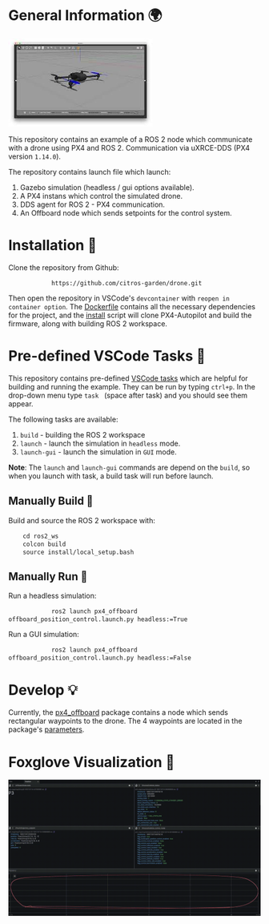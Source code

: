 # General Information 🌍

![](img/drone.jpeg)

This repository contains an example of a ROS 2 node which communicate with a drone using PX4 and ROS 2.
Communication via uXRCE-DDS (PX4 version `1.14.0`).

The repository contains launch file which launch:
1. Gazebo simulation (headless / gui options available).
2. A PX4 instans which control the simulated drone.
3. DDS agent for ROS 2 - PX4 communication.
4. An Offboard node which sends setpoints for the control system.

# Installation 🛫

Clone the repository from Github:

                https://github.com/citros-garden/drone.git

Then open the repository in VSCode's `devcontainer` with `reopen in container option`.
The [Dockerfile](.devcontainer/Dockerfile) contains all the necessary dependencies for the project, and the 
[install](.devcontainer/install.sh) script will clone PX4-Autopilot and build the firmware, along with building ROS 2 workspace.

# Pre-defined VSCode Tasks 📝

This repository contains pre-defined [VSCode tasks](.vscode/tasks.json) which are helpful for building and running the example.
They can be run by typing `ctrl+p`. In the drop-down menu type `task ` (space after task) and you should see them appear.

The following tasks are available:

1. `build` - building the ROS 2 workspace
2. `launch` - launch the simulation in `headless` mode.
3. `launch-gui` - launch the simulation in `GUI` mode.

**Note**: The `launch` and `launch-gui` commands are depend on the `build`, so when you launch with task, a build task will run before launch.


## Manually Build 🚜
Build and source the ROS 2 workspace with:

        cd ros2_ws
        colcon build
        source install/local_setup.bash

## Manually Run 🚀
Run a headless simulation:

                ros2 launch px4_offboard offboard_position_control.launch.py headless:=True

Run a GUI simulation:

                ros2 launch px4_offboard offboard_position_control.launch.py headless:=False

# Develop :bulb:
Currently, the [px4_offboard](ros2_ws/src/px4_offboard/) package contains a node which sends rectangular waypoints to the drone. The 4 waypoints are located in the package's [parameters](ros2_ws/src/px4_offboard/config/params.yaml).


# Foxglove Visualization :eyes:
![](img/foxglove.gif)